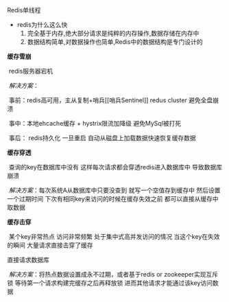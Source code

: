 Redis单线程

+   redis为什么这么快
    1.  完全基于内存,绝大部分请求是纯粹的内存操作,数据存储在内存中
    2.  数据结构简单,对数据操作也简单,Redis中的数据结构是专门设计的

**缓存雪崩**

​	redis服务器宕机

​	*解决方案*：

​	事前：redis高可用，主从复制+哨兵[[哨兵Sentinel]] redus cluster 避免全盘崩溃

​	事中：本地ehcache缓存 + hystrix限流加降级 避免MySql被打死

​	事后： redis持久化 一旦重启 自动从磁盘上加载数据快速恢复缓存数据

**缓存穿透**

​	查询的key在数据库中没有 这样每次请求都会穿透redis进入数据库中 导致数据库崩溃

​	*解决方案*：每次系统A从数据库中只要没查到 就写一个空值存到缓存中 然后设置一个过期时间 下次有相同key来访问的时候在缓存失效之前 都可以直接从缓存中取数据

 **缓存击穿**

​	某个key非常热点 访问非常频繁 处于集中式高并发访问的情况 当这个key在失效的瞬间 大量请求直接击穿了缓存

直接请求数据库

​	*解决方案*：将热点数据设置成永不过期，或者基于redis or zookeeper实现互斥锁 等待第一个请求构建完缓存之后再释放锁 进而其他请求才能通过该key访问数据